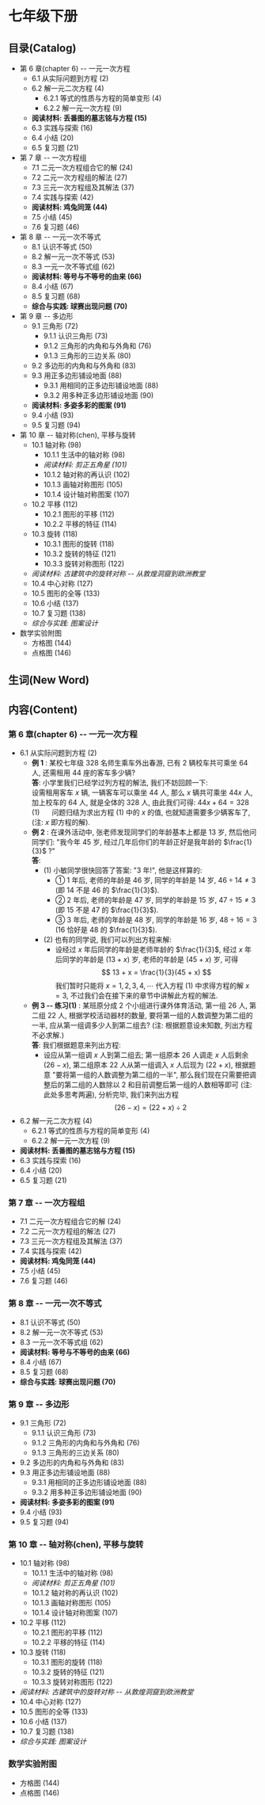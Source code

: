 # 七年级下册

## 目录(Catalog)
- 第 6 章(chapter 6) -- 一元一次方程 
    + 6.1 从实际问题到方程 (2)
    + 6.2 解一元二次方程 (4)
        - 6.2.1 等式的性质与方程的简单变形 (4)
        - 6.2.2 解一元一次方程 (9)
    + **阅读材料: 丢番图的墓志铭与方程 (15)**
    + 6.3 实践与探索 (16)
    + 6.4 小结 (20)
    + 6.5 复习题 (21)
- 第 7 章 -- 一次方程组
    + 7.1 二元一次方程组合它的解 (24)
    + 7.2 二元一次方程组的解法 (27)
    + 7.3 三元一次方程组及其解法 (37)
    + 7.4 实践与探索 (42)
    + **阅读材料: 鸡兔同笼 (44)**
    + 7.5 小结 (45)
    + 7.6 复习题 (46)
- 第 8 章 -- 一元一次不等式
    + 8.1 认识不等式 (50)
    + 8.2 解一元一次不等式 (53)
    + 8.3 一元一次不等式组 (62)
    + **阅读材料: 等号与不等号的由来 (66)**
    + 8.4 小结 (67)
    + 8.5 复习题 (68) 
    + **综合与实践: 球赛出现问题 (70)**   
- 第 9 章 -- 多边形
    + 9.1 三角形 (72)
        + 9.1.1 认识三角形 (73)
        + 9.1.2 三角形的内角和与外角和 (76)
        + 9.1.3 三角形的三边关系 (80)
    + 9.2 多边形的内角和与外角和 (83)
    + 9.3 用正多边形铺设地面 (88)
        + 9.3.1 用相同的正多边形铺设地面 (88)
        + 9.3.2 用多种正多边形铺设地面 (90)
    + **阅读材料: 多姿多彩的图案 (91)**
    + 9.4 小结 (93)
    + 9.5 复习题 (94)
- 第 10 章 -- 轴对称(chen), 平移与旋转
    + 10.1 轴对称 (98)
        - 10.1.1 生活中的轴对称 (98)
        - *阅读材料: 剪正五角星 (101)*
        - 10.1.2 轴对称的再认识 (102)
        - 10.1.3 画轴对称图形 (105)
        - 10.1.4 设计轴对称图案 (107)
    + 10.2 平移 (112)
        - 10.2.1 图形的平移 (112)
        - 10.2.2 平移的特征 (114)
    + 10.3 旋转 (118)
        - 10.3.1 图形的旋转 (118)
        - 10.3.2 旋转的特征 (121)
        - 10.3.3 旋转对称图形 (122)
    + *阅读材料: 古建筑中的旋转对称 -- 从敦煌洞窟到欧洲教堂*
    + 10.4 中心对称 (127)
    + 10.5 图形的全等 (133)
    + 10.6 小结 (137)
    + 10.7 复习题 (138)
    + *综合与实践: 图案设计*
- 数学实验附图
    + 方格图 (144)
    + 点格图 (146)



## 生词(New Word)




## 内容(Content)
### 第 6 章(chapter 6) -- 一元一次方程 
- 6.1 从实际问题到方程 (2)
    + **例 1** : 某校七年级 328 名师生乘车外出春游, 已有 2 辆校车共可乘坐 64 人, 
      还需租用 44 座的客车多少辆?  
      **答**: 小学里我们已经学过列方程的解法, 我们不妨回顾一下:  
      设需租用客车 $x$ 辆, 一辆客车可以乘坐 44 人, 那么 $x$ 辆共可乘坐 $44x$ 人,
      加上校车的 64 人, 就是全体的 328 人, 由此我们可得: $44x + 64 = 328$ (1) $\quad$
      问题归结为求出方程 (1) 中的 $x$ 的值, 也就知道需要多少辆客车了,(注: $x$ 即方程的解). 
    + **例 2** : 在课外活动中, 张老师发现同学们的年龄基本上都是 13 岁, 然后他问同学们: 
      "我今年 45 岁, 经过几年后你们的年龄正好是我年龄的 $\frac{1}{3}$ ?"  
      **答**: 
        - (1) 小敏同学很快回答了答案: "3 年!", 他是这样算的:
            + ① 1 年后, 老师的年龄是 46 岁, 同学的年龄是 14 岁, $46 \div 14 \neq 3$ 
              (即 14 不是 46 的 $\frac{1}{3}$).
            + ② 2 年后, 老师的年龄是 47 岁, 同学的年龄是 15 岁, $47 \div 15 \neq 3$ 
              (即 15 不是 47 的 $\frac{1}{3}$).
            + ③ 3 年后, 老师的年龄是 48 岁, 同学的年龄是 16 岁, $48 \div 16 = 3$ 
              (16 恰好是 48 的 $\frac{1}{3}$).
        - (2) 也有的同学说, 我们可以列出方程来解:
            + 设经过 $x$ 年后同学的年龄是老师年龄的 $\frac{1}{3}$, 经过 $x$
              年后同学的年龄是 $(13 + x)$ 岁, 老师的年龄是 $(45 + x)$ 岁, 可得
              $$
                13 + x = \frac{1}{3}(45 + x)
              $$
              我们暂时只能将 $x = 1, 2, 3, 4, \cdots$ 代入方程 (1) 中求得方程的解
              $x = 3$, 不过我们会在接下来的章节中讲解此方程的解法.
    + **例 3 -- 练习(1)** : 某班原分成 2 个小组进行课外体育活动, 第一组 26 人, 
      第二组 22 人, 根据学校活动器材的数量, 要将第一组的人数调整为第二组的一半,
      应从第一组调多少人到第二组去? (注: 根据题意设未知数, 列出方程不必求解.)   
      **答**: 我们根据题意来列出方程: 
        - 设应从第一组调 $x$ 人到第二组去; 第一组原本 26 人调走 $x$ 人后剩余 $(26 - x)$,
          第二组原本 22 人从第一组调入 $x$ 人后现为 $(22 + x)$, 
          根据题意 "要将第一组的人数调整为第二组的一半", 
          那么我们现在只需要把调整后的第二组的人数除以 2 和目前调整后第一组的人数相等即可
          (注: 此处多思考两遍), 分析完毕, 我们来列出方程  
          $$
            (26 - x) = (22 + x) \div 2
          $$
- 6.2 解一元二次方程 (4)
    + 6.2.1 等式的性质与方程的简单变形 (4)
    + 6.2.2 解一元一次方程 (9)
- **阅读材料: 丢番图的墓志铭与方程 (15)**
- 6.3 实践与探索 (16)
- 6.4 小结 (20)
- 6.5 复习题 (21)
### 第 7 章 -- 一次方程组
- 7.1 二元一次方程组合它的解 (24)
- 7.2 二元一次方程组的解法 (27)
- 7.3 三元一次方程组及其解法 (37)
- 7.4 实践与探索 (42)
- **阅读材料: 鸡兔同笼 (44)**
- 7.5 小结 (45)
- 7.6 复习题 (46)
### 第 8 章 -- 一元一次不等式
- 8.1 认识不等式 (50)
- 8.2 解一元一次不等式 (53)
- 8.3 一元一次不等式组 (62)
- **阅读材料: 等号与不等号的由来 (66)**
- 8.4 小结 (67)
- 8.5 复习题 (68) 
- **综合与实践: 球赛出现问题 (70)**   
### 第 9 章 -- 多边形
- 9.1 三角形 (72)
    + 9.1.1 认识三角形 (73)
    + 9.1.2 三角形的内角和与外角和 (76)
    + 9.1.3 三角形的三边关系 (80)
- 9.2 多边形的内角和与外角和 (83)
- 9.3 用正多边形铺设地面 (88)
    + 9.3.1 用相同的正多边形铺设地面 (88)
    + 9.3.2 用多种正多边形铺设地面 (90)
- **阅读材料: 多姿多彩的图案 (91)**
- 9.4 小结 (93)
- 9.5 复习题 (94)
### 第 10 章 -- 轴对称(chen), 平移与旋转
- 10.1 轴对称 (98)
    + 10.1.1 生活中的轴对称 (98)
    + *阅读材料: 剪正五角星 (101)*
    + 10.1.2 轴对称的再认识 (102)
    + 10.1.3 画轴对称图形 (105)
    + 10.1.4 设计轴对称图案 (107)
- 10.2 平移 (112)
    + 10.2.1 图形的平移 (112)
    + 10.2.2 平移的特征 (114)
- 10.3 旋转 (118)
    + 10.3.1 图形的旋转 (118)
    + 10.3.2 旋转的特征 (121)
    + 10.3.3 旋转对称图形 (122)
- *阅读材料: 古建筑中的旋转对称 -- 从敦煌洞窟到欧洲教堂*
- 10.4 中心对称 (127)
- 10.5 图形的全等 (133)
- 10.6 小结 (137)
- 10.7 复习题 (138)
- *综合与实践: 图案设计*
### 数学实验附图
- 方格图 (144)
- 点格图 (146)

